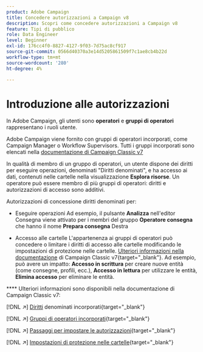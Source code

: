 ```yaml
---
product: Adobe Campaign
title: Concedere autorizzazioni a Campaign v8
description: Scopri come concedere autorizzazioni a Campaign v8
feature: Tipi di pubblico
role: Data Engineer
level: Beginner
exl-id: 176cc4f0-8827-4127-9f03-7d75ac8cf917
source-git-commit: 0566d40370a3e14d5205861509f7c1ae8cb4b22d
workflow-type: tm+mt
source-wordcount: '280'
ht-degree: 4%

---
```


# Introduzione alle autorizzazioni

In Adobe Campaign, gli utenti sono **operatori** e **gruppi di operatori** rappresentano i ruoli utente.

Adobe Campaign viene fornito con gruppi di operatori incorporati, come Campaign Manager o Workflow Supervisors. Tutti i gruppi incorporati sono elencati nella [documentazione di Campaign Classic v7](https://experienceleague.adobe.com/docs/campaign-classic/using/getting-started/permissions/access-management-groups.html?lang=en#default-groups)

In qualità di membro di un gruppo di operatori, un utente dispone dei diritti per eseguire operazioni, denominati &quot;Diritti denominati&quot;, e ha accesso ai dati, contenuti nelle cartelle nella visualizzazione **Esplora risorse**. Un operatore può essere membro di più gruppi di operatori: diritti e autorizzazioni di accesso sono additivi.

Autorizzazioni di concessione diritti denominati per:

* Eseguire operazioni
Ad esempio, il pulsante **Analizza** nell&#39;editor Consegna viene attivato per i membri del gruppo **Operatore consegna** che hanno il nome **Prepara consegna** Destra

* Accesso alle cartelle
L&#39;appartenenza ai gruppi di operatori può concedere o limitare i diritti di accesso alle cartelle modificando le impostazioni di protezione nelle cartelle. [Ulteriori informazioni nella documentazione](https://experienceleague.adobe.com/docs/campaign-classic/using/getting-started/permissions/access-management-folders.html?lang=en#permissions-on-a-folder) di Campaign Classic v7{target=&quot;_blank&quot;}. Ad esempio, può avere un impatto: **Accesso in scrittura** per creare nuove entità (come consegne, profili, ecc.), **Accesso in lettura** per utilizzare le entità, **Elimina accesso** per eliminare le entità.

**** Ulteriori informazioni sono disponibili nella documentazione di Campaign Classic v7:

[!DNL :arrow_upper_right:] [Diritti](https://experienceleague.adobe.com/docs/campaign-classic/using/getting-started/permissions/access-management-named-rights.html) denominati incorporati{target=&quot;_blank&quot;}

[!DNL :arrow_upper_right:] [Gruppi di operatori incorporati](https://experienceleague.adobe.com/docs/campaign-classic/using/getting-started/permissions/access-management-groups.html?lang=en#default-groups){target=&quot;_blank&quot;}

[!DNL :arrow_upper_right:] [Passaggi per impostare le autorizzazioni](https://experienceleague.adobe.com/docs/campaign-classic/using/getting-started/permissions/access-management.html){target=&quot;_blank&quot;}

[!DNL :arrow_upper_right:] [Impostazioni di protezione nelle cartelle](https://experienceleague.adobe.com/docs/campaign-classic/using/getting-started/permissions/access-management-folders.html?lang=en#permissions-on-a-folder){target=&quot;_blank&quot;}